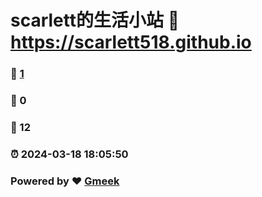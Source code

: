 # scarlett的生活小站 :link: https://scarlett518.github.io 
### :page_facing_up: [1](https://scarlett518.github.io/tag.html) 
### :speech_balloon: 0 
### :hibiscus: 12 
### :alarm_clock: 2024-03-18 18:05:50 
### Powered by :heart: [Gmeek](https://github.com/Meekdai/Gmeek)
